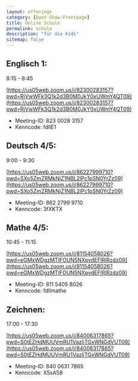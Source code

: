 ```yaml
---
layout: offerings
category: [Dont-Show-Frontpage]
title: Online Schule
permalink: schule
description: "für die Kids"
sitemap: false
---
```


## Englisch 1:
8:15 - 8:45

[https://us05web.zoom.us/j/82300283157?pwd=RjVwWFk3Q1k2d3B0M0JkY0xUWmY4QT09](https://us05web.zoom.us/j/82300283157?pwd=RjVwWFk3Q1k2d3B0M0JkY0xUWmY4QT09)
* Meeting-ID:  823 0028 3157
* Kenncode: fdllE1

## Deutsch 4/5:
9:00 - 9:30

[https://us05web.zoom.us/j/86227999710?pwd=SXo5ZmZRMkNiZ1NBL2lPc1pSN0YrZz09](https://us05web.zoom.us/j/86227999710?pwd=SXo5ZmZRMkNiZ1NBL2lPc1pSN0YrZz09)
* Meeting-ID:  862 2799 9710
* Kenncode: 3fXKTX

## Mathe 4/5:
10:45 - 11:15

[https://us05web.zoom.us/j/81154058026?pwd=eGMxWDgzMTlFOUN5NXpvdEFlRlRzdz09](https://us05web.zoom.us/j/81154058026?pwd=eGMxWDgzMTlFOUN5NXpvdEFlRlRzdz09)
* Meeting-ID:  811 5405 8026
* Kenncode: fdllmathe

## Zeichnen:
17:00 - 17:30

[https://us05web.zoom.us/j/84006317865?pwd=S0tEZHdMUUVmRU1VazliTGxWNGdVUT09](https://us05web.zoom.us/j/84006317865?pwd=S0tEZHdMUUVmRU1VazliTGxWNGdVUT09)
* Meeting-ID:  840 0631 7865
* Kenncode: X5sA58
